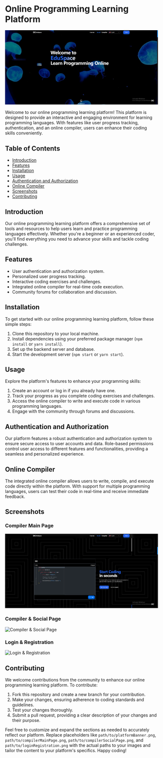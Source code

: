 # Online Programming Learning Platform

![Platform Banner](Main.png)

Welcome to our online programming learning platform! This platform is designed to provide an interactive and engaging environment for learning programming languages. With features like user progress tracking, authentication, and an online compiler, users can enhance their coding skills conveniently.

## Table of Contents

- [Introduction](#introduction)
- [Features](#features)
- [Installation](#installation)
- [Usage](#usage)
- [Authentication and Authorization](#authentication-and-authorization)
- [Online Compiler](#online-compiler)
- [Screenshots](#screenshots)
- [Contributing](#contributing)

## Introduction

Our online programming learning platform offers a comprehensive set of tools and resources to help users learn and practice programming languages effectively. Whether you're a beginner or an experienced coder, you'll find everything you need to advance your skills and tackle coding challenges.

## Features

- User authentication and authorization system.
- Personalized user progress tracking.
- Interactive coding exercises and challenges.
- Integrated online compiler for real-time code execution.
- Community forums for collaboration and discussion.

## Installation

To get started with our online programming learning platform, follow these simple steps:

1. Clone this repository to your local machine.
2. Install dependencies using your preferred package manager (`npm install` or `yarn install`).
3. Set up the backend server and database.
4. Start the development server (`npm start` or `yarn start`).

## Usage

Explore the platform's features to enhance your programming skills:

1. Create an account or log in if you already have one.
2. Track your progress as you complete coding exercises and challenges.
3. Access the online compiler to write and execute code in various programming languages.
4. Engage with the community through forums and discussions.

## Authentication and Authorization

Our platform features a robust authentication and authorization system to ensure secure access to user accounts and data. Role-based permissions control user access to different features and functionalities, providing a seamless and personalized experience.

## Online Compiler

The integrated online compiler allows users to write, compile, and execute code directly within the platform. With support for multiple programming languages, users can test their code in real-time and receive immediate feedback.

## Screenshots

### Compiler Main Page
![Compiler Main Page](compilerMainPage.png)

### Compiler & Social Page
![Compiler & Social Page](compilerSocialPage.png)

### Login & Registration
![Login & Registration](loginRegistration.png)

## Contributing

We welcome contributions from the community to enhance our online programming learning platform. To contribute:

1. Fork this repository and create a new branch for your contribution.
2. Make your changes, ensuring adherence to coding standards and guidelines.
3. Test your changes thoroughly.
4. Submit a pull request, providing a clear description of your changes and their purpose.

Feel free to customize and expand the sections as needed to accurately reflect our platform. Replace placeholders like `path/to/platformBanner.png`, `path/to/compilerMainPage.png`, `path/to/compilerSocialPage.png`, and `path/to/loginRegistration.png` with the actual paths to your images and tailor the content to your platform's specifics. Happy coding!
